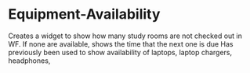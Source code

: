 # Equipment-Availability
Creates a widget to show how many study rooms are not checked out in WF. If none are available,  shows the time that the next one is due
Has previously been used to show availability of laptops, laptop chargers, headphones, 
